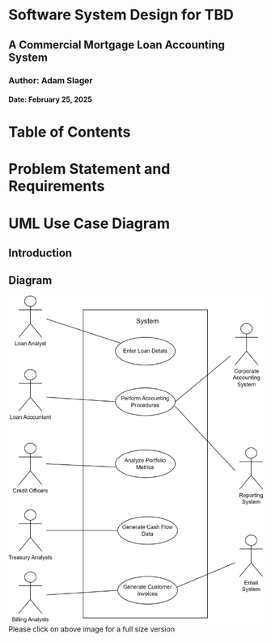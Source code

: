 # Software System Design for TBD

## A Commercial Mortgage Loan Accounting System

### Author: Adam Slager

#### Date: February 25, 2025

# Table of Contents

# Problem Statement and Requirements


# UML Use Case Diagram

## Introduction

## Diagram

![Use Case Diagram](/Images/Use_Case_Diagram.png)
Please click on above image for a full size version

